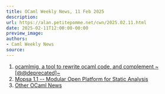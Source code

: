 ```yaml
---
title: OCaml Weekly News, 11 Feb 2025
description:
url: https://alan.petitepomme.net/cwn/2025.02.11.html
date: 2025-02-11T12:00:00-00:00
preview_image:
authors:
- Caml Weekly News
source:
---
```


<ol><li><a href="https://alan.petitepomme.net/cwn/2025.02.11.html#1">ocamlmig, a tool to rewrite ocaml code, and complement ~[@@deprecated]~</a></li><li><a href="https://alan.petitepomme.net/cwn/2025.02.11.html#2">Mopsa 1.1 -- Modular Open Platform for Static Analysis</a></li><li><a href="https://alan.petitepomme.net/cwn/2025.02.11.html#3">Other OCaml News</a></li></ol>
